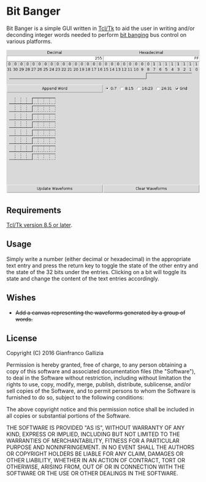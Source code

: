 Bit Banger
==========

Bit Banger is a simple GUI written in [Tcl/Tk](http://www.tcl.tk/) to
aid the user in writing and/or deconding integer words needed to perform
[bit banging](https://en.wikipedia.org/wiki/Bit_banging) bus control on
various platforms.

![Screenshot](screenshot.png)

## Requirements

[Tcl/Tk version 8.5 or later](http://www.tcl.tk/software/tcltk/).

## Usage

Simply write a number (either decimal or hexadecimal) in the appropriate
text entry and press the return key to toggle the state of the other
entry and the state of the 32 bits under the entries. Clicking on a bit
will toggle its state and change the content of the text entries
accordingly.

## Wishes

- <s>Add a canvas representing the waveforms generated by a group of words.</s>

## License

Copyright (C) 2016 Gianfranco Gallizia

Permission is hereby granted, free of charge, to any person
obtaining a copy of this software and associated documentation
files (the "Software"), to deal in the Software without
restriction, including without limitation the rights to use, copy,
modify, merge, publish, distribute, sublicense, and/or sell
copies of the Software, and to permit persons to whom the Software
is furnished to do so, subject to the following conditions:

The above copyright notice and this permission notice shall be
included in all copies or substantial portions of the Software.

THE SOFTWARE IS PROVIDED "AS IS", WITHOUT WARRANTY OF ANY KIND,
EXPRESS OR IMPLIED, INCLUDING BUT NOT LIMITED TO THE WARRANTIES
OF MERCHANTABILITY, FITNESS FOR A PARTICULAR PURPOSE AND
NONINFRINGEMENT. IN NO EVENT SHALL THE AUTHORS OR COPYRIGHT HOLDERS
BE LIABLE FOR ANY CLAIM, DAMAGES OR OTHER LIABILITY, WHETHER IN AN
ACTION OF CONTRACT, TORT OR OTHERWISE, ARISING FROM, OUT OF OR IN
CONNECTION WITH THE SOFTWARE OR THE USE OR OTHER DEALINGS IN THE
SOFTWARE.
